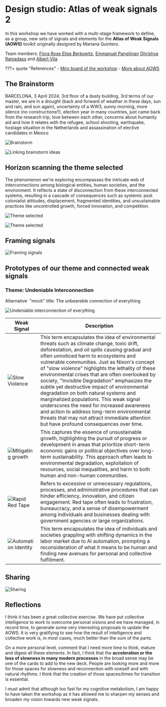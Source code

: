 # Design studio: **Atlas of weak signals 2**

In this workshop we have worked with a multi-stage framework to define, as a group, new sets of signals and elements for the **Atlas of Weak Signals (AOWS)** toolkit originally designed by Mariana Quintero.

Team members: 
[Flora Rose Elise Berkowitz](https://floraroseberkowitz.github.io/), 
[Emmanuel Pangilinan](https://minnie-at-iaac.github.io/)
[Dhrishya Ramadass](https://dhrishyaramadass.github.io/mdefwebsite/) and
[Albert Vila](https://avilabon.github.io/MDEF_Albert/)

???+ quote "References"
    - [Miro board of the workshop](https://miro.com/app/board/uXjVKdjPEuY=/)
    - [More about AOWS](https://fablabbcn.org/blog/emergent-ideas/atlas-of-weak-signals#:~:text=The%20Atlas%20of%20the%20Weak,trends%20in%20our%20current%20world.)


## The Brainstorm
BARCELONA, 3 April 2024, 3rd floor of a dusty building, 3rd terms of our master, we are in a drought (back and forward of weather in these days, sun and rain, and sun again), uncertainty of a WW3, sunny morning, more silence (no constructions!!), election year in many countries, just came back from the research trip, love between each other, concerns about humanity aid and how it relates with the refugee, school shooting, earthquake, hostage situation in the Netherlands and assassination of elective candidates in Mexico

![Brainstorm](../../images/T3-DS-AOWS_Braistorm.JPG)

![Linking brainstorm ideas](../../images/T3-DS-AOWS_BraistormPhoto.JPG)


## Horizon scanning the theme selected
The phenomenon we're exploring encompasses the intricate web of interconnections among biological entities, human societies, and the environment. It reflects a state of disconnection from these interconnected systems, resulting in a cascade of consequences such as systemic post colonialist attitudes, displacement, fragmented identities, and unsustainable practices like uncontrolled growth, forced innovation, and competition.

![Theme selected](../../images/T3-DS-AOWS_ThemeSelected.JPG)

![Theme selected](../../images/T3-DS-AOWS_ThemeSelectedPhoto.JPG)

## Framing signals
![Framing signals](../../images/T3-DS-AOWS_FramingSignals.JPG)

## Prototypes of our theme and connected weak signals

### Theme: Undeniable Interconnection
Alternative  "mock" title: The unbeareble connection of everything

![Undeniable interconnection of everything](../../images/T3-DS-UndeniableInterconnection.JPG)

| Weak Signal  | Description                          |
| ----------- | ------------------------------------ |
|![Slow Violence](../../images/T3-DS-SlowViolenceCard.JPG) | This term encapsulates the idea of environmental threats such as climate change, toxic drift, deforestation, and oil spills causing gradual and often unnoticed harm to ecosystems and vulnerable communities. Just as Nixon's concept of "slow violence" highlights the lethality of these environmental crises that are often overlooked by society, "Invisible Degradation" emphasizes the subtle yet destructive impact of environmental degradation on both natural systems and marginalized populations. This weak signal underscores the need for increased awareness and action to address long-term environmental threats that may not attract immediate attention but have profound consequences over time. |
| ![Mitigating growth](../../images/T3-DS-MitigatingGrowth.JPG) | This captures the essence of unsustainable growth, highlighting the pursuit of progress or development in areas that prioritize short-term economic gains or political objectives over long-term sustainability. This approach often leads to environmental degradation, exploitation of resources, social inequalities, and harm to both human and non-human communities. |
| ![Rapid Red Tape](../../images/T3-DS-RapidRedTape.JPG)  | Refers to excessive or unnecessary regulations, processes, and administrative procedures that can hinder efficiency, innovation, and citizen engagement. Red tape often leads to frustration, bureaucracy, and a sense of disempowerment among individuals and businesses dealing with government agencies or large organizations. |
| ![Automation Identity](../../images/T3-DS-AutomationIdentity.JPG)  | This term encapsulates the idea of individuals and societies grappling with shifting dynamics in the labor market due to AI automation, prompting a reconsideration of what it means to be human and finding new avenues for personal and collective fulfillment. |

## Sharing

![Sharing](../../images/T3-DS-AOWS_SharingSession.JPG)


## Reflections
 
I think it has been a great collective exercise. We have put collective intelligence to work to overcome personal visions and we have managed, in record time, to generate some very interesting proposals to update the AOWS. It is very gratifying to see how the result of intelligence and collective work is, in most cases, much better than the sum of the parts.

On a more personal level, comment that I need more time to think, mature and digest all these elements. In fact, I think that the **acceleration or the loss of slowness in many modern processes** in the broad sense may be one of the cards to add to the new deck. People are looking more and more for those spaces for slowness and reconnection with oneself and with natural rhythms. I think that the creation of those spaces/times for transition is essential.

I must admit that although too fast for my cognitive metabolism, I am happy to have taken the workshop as it has allowed me to sharpen my senses and broaden my vision towards new weak signals.